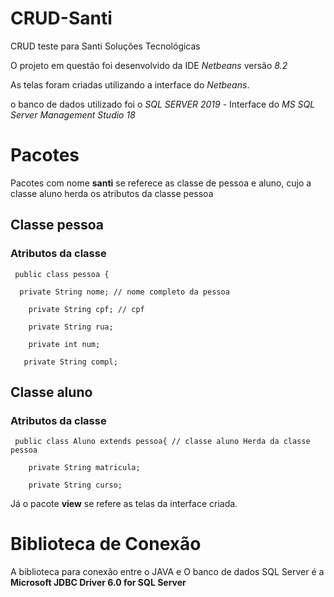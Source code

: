 # CRUD-Santi
 CRUD teste para Santi Soluções Tecnológicas

 O projeto em questão foi desenvolvido da IDE *Netbeans* versão *8.2*

 As telas foram criadas utilizando a interface do *Netbeans*.

 o banco de dados utilizado foi o *SQL SERVER 2019* - Interface do  *MS SQL Server Management Studio 18*


# Pacotes

Pacotes com nome **santi** se referece as classe de pessoa e aluno, cujo a classe aluno herda os atributos da classe pessoa

## Classe pessoa
### Atributos da classe
` public class pessoa {`

`  private String nome; // nome completo da pessoa`

`    private String cpf; // cpf`

`    private String rua;`

`    private int num;`

`   private String compl;`

## Classe aluno
### Atributos da classe
` public class Aluno extends pessoa{ // classe aluno Herda da classe pessoa`

`    private String matricula;`

`    private String curso;`

Já o pacote **view** se refere as telas da interface criada.

# Biblioteca de Conexão

A biblioteca para conexão entre o JAVA e O banco de dados SQL Server é a **Microsoft JDBC Driver 6.0 for SQL Server**
